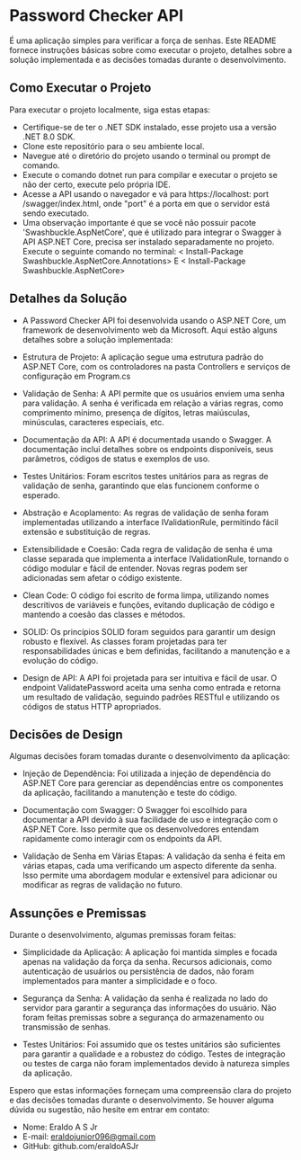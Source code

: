 # Password Checker API
É uma aplicação simples para verificar a força de senhas. Este README fornece instruções básicas sobre como executar o projeto, detalhes sobre a solução implementada e as decisões tomadas durante o desenvolvimento.

## Como Executar o Projeto
Para executar o projeto localmente, siga estas etapas:

- Certifique-se de ter o .NET SDK instalado,  esse projeto usa a versão .NET 8.0 SDK. 
- Clone este repositório para o seu ambiente local.
- Navegue até o diretório do projeto usando o terminal ou prompt de comando.
- Execute o comando dotnet run para compilar e executar o projeto se não der certo, execute pelo própria IDE.
- Acesse a API usando o navegador e vá para https://localhost: port /swagger/index.html, onde "port" é a porta em que o servidor está sendo executado.
- Uma observação importante é que se você não possuir pacote 'Swashbuckle.AspNetCore', que é utilizado para integrar o Swagger à API ASP.NET Core, precisa ser instalado separadamente no projeto. Execute o seguinte comando no terminal:
< Install-Package Swashbuckle.AspNetCore.Annotations> E 
< Install-Package Swashbuckle.AspNetCore>

## Detalhes da Solução
- A Password Checker API foi desenvolvida usando o ASP.NET Core, um framework de desenvolvimento web da Microsoft. Aqui estão alguns detalhes sobre a solução implementada:

- Estrutura de Projeto: A aplicação segue uma estrutura padrão do ASP.NET Core, com os controladores na pasta Controllers e serviços de configuração em Program.cs

- Validação de Senha: A API permite que os usuários enviem uma senha para validação. A senha é verificada em relação a várias regras, como comprimento mínimo, presença de dígitos, letras maiúsculas, minúsculas, caracteres especiais, etc.

- Documentação da API: A API é documentada usando o Swagger. A documentação inclui detalhes sobre os endpoints disponíveis, seus parâmetros, códigos de status e exemplos de uso.

- Testes Unitários: Foram escritos testes unitários para as regras de validação de senha, garantindo que elas funcionem conforme o esperado.

- Abstração e Acoplamento: As regras de validação de senha foram implementadas utilizando a interface IValidationRule, permitindo fácil extensão e substituição de regras.

- Extensibilidade e Coesão: Cada regra de validação de senha é uma classe separada que implementa a interface IValidationRule, tornando o código modular e fácil de entender. Novas regras podem ser adicionadas sem afetar o código existente.

- Clean Code: O código foi escrito de forma limpa, utilizando nomes descritivos de variáveis e funções, evitando duplicação de código e mantendo a coesão das classes e métodos.

- SOLID: Os princípios SOLID foram seguidos para garantir um design robusto e flexível. As classes foram projetadas para ter responsabilidades únicas e bem definidas, facilitando a manutenção e a evolução do código.

- Design de API: A API foi projetada para ser intuitiva e fácil de usar. O endpoint ValidatePassword aceita uma senha como entrada e retorna um resultado de validação, seguindo padrões RESTful e utilizando os códigos de status HTTP apropriados.

## Decisões de Design
Algumas decisões foram tomadas durante o desenvolvimento da aplicação:

- Injeção de Dependência: Foi utilizada a injeção de dependência do ASP.NET Core para gerenciar as dependências entre os componentes da aplicação, facilitando a manutenção e teste do código.

- Documentação com Swagger: O Swagger foi escolhido para documentar a API devido à sua facilidade de uso e integração com o ASP.NET Core. Isso permite que os desenvolvedores entendam rapidamente como interagir com os endpoints da API.

- Validação de Senha em Várias Etapas: A validação da senha é feita em várias etapas, cada uma verificando um aspecto diferente da senha. Isso permite uma abordagem modular e extensível para adicionar ou modificar as regras de validação no futuro.

## Assunções e Premissas
Durante o desenvolvimento, algumas premissas foram feitas:

- Simplicidade da Aplicação: A aplicação foi mantida simples e focada apenas na validação da força da senha. Recursos adicionais, como autenticação de usuários ou persistência de dados, não foram implementados para manter a simplicidade e o foco.

- Segurança da Senha: A validação da senha é realizada no lado do servidor para garantir a segurança das informações do usuário. Não foram feitas premissas sobre a segurança do armazenamento ou transmissão de senhas.

- Testes Unitários: Foi assumido que os testes unitários são suficientes para garantir a qualidade e a robustez do código. Testes de integração ou testes de carga não foram implementados devido à natureza simples da aplicação.

Espero que estas informações forneçam uma compreensão clara do projeto e das decisões tomadas durante o desenvolvimento. Se houver alguma dúvida ou sugestão, não hesite em entrar em contato:

- Nome: Eraldo A S Jr
- E-mail: eraldojunior096@gmail.com
- GitHub: github.com/eraldoASJr
